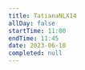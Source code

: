 ```yaml
---
title: TatianaNLX14
allDay: false
startTime: 11:00
endTime: 11:45
date: 2023-06-10
completed: null
---
```

